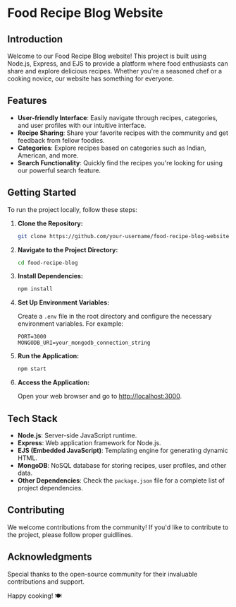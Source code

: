 # Food Recipe Blog Website

## Introduction

Welcome to our Food Recipe Blog website! This project is built using Node.js, Express, and EJS to provide a platform where food enthusiasts can share and explore delicious recipes. Whether you're a seasoned chef or a cooking novice, our website has something for everyone.

## Features

- **User-friendly Interface**: Easily navigate through recipes, categories, and user profiles with our intuitive interface.
- **Recipe Sharing**: Share your favorite recipes with the community and get feedback from fellow foodies.
- **Categories**: Explore recipes based on categories such as Indian, American, and more.
- **Search Functionality**: Quickly find the recipes you're looking for using our powerful search feature.

## Getting Started

To run the project locally, follow these steps:

1. **Clone the Repository:**

    ```bash
    git clone https://github.com/your-username/food-recipe-blog-website.git
    ```

2. **Navigate to the Project Directory:**

    ```bash
    cd food-recipe-blog
    ```

3. **Install Dependencies:**

    ```bash
    npm install
    ```

4. **Set Up Environment Variables:**

    Create a `.env` file in the root directory and configure the necessary environment variables. For example:

    ```env
    PORT=3000
    MONGODB_URI=your_mongodb_connection_string
    ```

5. **Run the Application:**

    ```bash
    npm start
    ```

6. **Access the Application:**

    Open your web browser and go to [http://localhost:3000](http://localhost:3000).

## Tech Stack

- **Node.js**: Server-side JavaScript runtime.
- **Express**: Web application framework for Node.js.
- **EJS (Embedded JavaScript)**: Templating engine for generating dynamic HTML.
- **MongoDB**: NoSQL database for storing recipes, user profiles, and other data.
- **Other Dependencies**: Check the `package.json` file for a complete list of project dependencies.

## Contributing

We welcome contributions from the community! If you'd like to contribute to the project, please follow proper guidllines.

## Acknowledgments

Special thanks to the open-source community for their invaluable contributions and support.

Happy cooking! 🍽️
